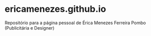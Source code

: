# ericamenezes.github.io
Repositório para a página pessoal de Érica Menezes Ferreira Pombo (Publicitária e Designer)
